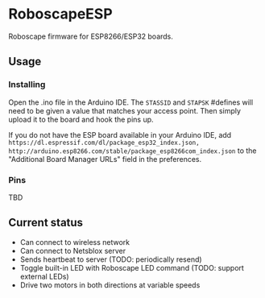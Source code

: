 # RoboscapeESP
Roboscape firmware for ESP8266/ESP32 boards.

## Usage

### Installing 

Open the .ino file in the Arduino IDE. The `STASSID` and `STAPSK` #defines will need to be given a value that matches your access point. Then simply upload it to the board and hook the pins up.

If you do not have the ESP board available in your Arduino IDE, add `https://dl.espressif.com/dl/package_esp32_index.json, http://arduino.esp8266.com/stable/package_esp8266com_index.json` to the "Additional Board Manager URLs" field in the preferences.

### Pins
TBD

## Current status

* Can connect to wireless network
* Can connect to Netsblox server
* Sends heartbeat to server (TODO: periodically resend)
* Toggle built-in LED with Roboscape LED command (TODO: support external LEDs)
* Drive two motors in both directions at variable speeds
